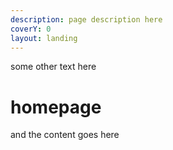 ```yaml
---
description: page description here
coverY: 0
layout: landing
---
```


some other text here

# homepage

and the content goes here
